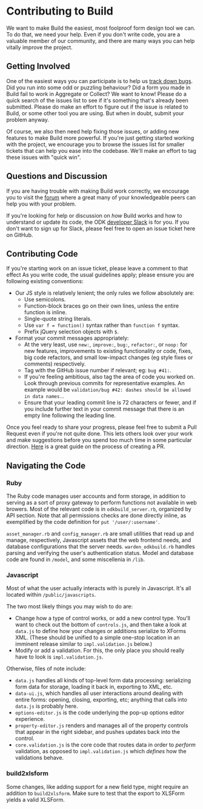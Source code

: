 Contributing to Build
=====================

We want to make Build the easiest, most foolproof form design tool we can. To do that, we need your help. Even if you don't write code, you are a valuable member of our community, and there are many ways you can help vitally improve the project.

Getting Involved
----------------

One of the easiest ways you can participate is to help us [track down bugs](https://github.com/getodk/build/issues). Did you run into some odd or puzzling behaviour? Did a form you made in Build fail to work in Aggregate or Collect? We want to know! Please do a quick search of the issues list to see if it's something that's already been submitted. Please do make an effort to figure out if the issue is related to Build, or some other tool you are using. But when in doubt, submit your problem anyway.

Of course, we also then need help fixing those issues, or adding new features to make Build more powerful. If you're just getting started working with the project, we encourage you to browse the issues list for smaller tickets that can help you ease into the codebase. We'll make an effort to tag these issues with "quick win".

Questions and Discussion
------------------------

If you are having trouble with making Build work correctly, we encourage you to visit the [forum](https://forum.getodk.org/) where a great many of your knowledgeable peers can help you with your problem.

If you're looking for help or discussion on _how_ Build works and how to understand or update its code, the ODK [developer Slack](http://slack.getodk.org) is for you. If you don't want to sign up for Slack, please feel free to open an issue ticket here on GitHub.

Contributing Code
-----------------

If you're starting work on an issue ticket, please leave a comment to that effect As you write code, the usual guidelines apply; please ensure you are following existing conventions:

* Our JS style is relatively lenient; the only rules we follow absolutely are:
    * Use semicolons.
    * Function-block braces go on their own lines, unless the entire function is inline.
    * Single-quote string literals.
    * Use `var f = function()` syntax rather than `function f` syntax.
    * Prefix jQuery selection objects with `$`.
* Format your commit messages appropriately:
    * At the very least, use `new:`, `improve:`, `bug:`, `refactor:`, or `noop:` for new features, improvements to existing functionality or code, fixes, big code refactors, and small low-impact changes (eg style fixes or comments) respectively.
    * Tag with the GitHub issue number if relevant; eg: `bug #41:`.
    * If you're feeling ambitious, also tag the area of code you worked on. Look through previous commits for representative examples. An example would be `validation/bug #42: dashes should be allowed in data names.`.
    * Ensure that your leading commit line is 72 characters or fewer, and if you include further text in your commit message that there is an empty line following the leading line.

Once you feel ready to share your progress, please feel free to submit a Pull Request even if you're not quite done. This lets others look over your work and make suggestions before you spend too much time in some particular direction. [Here](https://yangsu.github.io/pull-request-tutorial/) is a great guide on the process of creating a PR.

Navigating the Code
-------------------

### Ruby

The Ruby code manages user accounts and form storage, in addition to serving as a sort of proxy gateway to perform functions not available in web browers. Most of the relevant code is in `odkbuild_server.rb`, organized by API section. Note that all permissions checks are done directly inline, as exemplified by the code definition for `put '/user/:username'`.

`asset_manager.rb` and `config_manager.rb` are small utilities that read up and manage, respectively, Javascript assets that the web frontend needs, and database configurations that the server needs. `warden_odkbuild.rb` handles parsing and verifying the user's authentication status. Model and database code are found in `/model`, and some miscellenia in `/lib`.

### Javascript

Most of what the user actually interacts with is purely in Javascript. It's all located within `/public/javascripts`.

The two most likely things you may wish to do are:

* Change how a type of control works, or add a new control type. You'll want to check out the bottom of `controls.js`, and then take a look at `data.js` to define how your changes or additions serialize to XForms XML. (These should be unified to a simple one-stop location in an imminent release similar to `impl.validation.js` below.)
* Modify or add a validation. For this, the only place you should really have to look is `impl.validation.js`.

Otherwise, files of note include:

* `data.js` handles all kinds of top-level form data processing: serializing form data for storage, loading it back in, exporting to XML, etc.
* `data-ui.js`, which handles all user interactions around dealing with entire forms: opening, closing, exporting, etc; anything that calls into `data.js` is probably here.
* `options-editor.js` is the code underlying the pop-up options editor experience.
* `property-editor.js` renders and manages all of the property controls that appear in the right sidebar, and pushes updates back into the control.
* `core.validation.js` is the core code that routes data in order to _perform_ validation, as opposed to `impl.validation.js` which _defines_ how the validations behave.

### build2xlsform

Some changes, like adding support for a new field type, might require an addition to `build2xlsform`. Make sure to test that the export to XLSForm yields a valid XLSForm.


